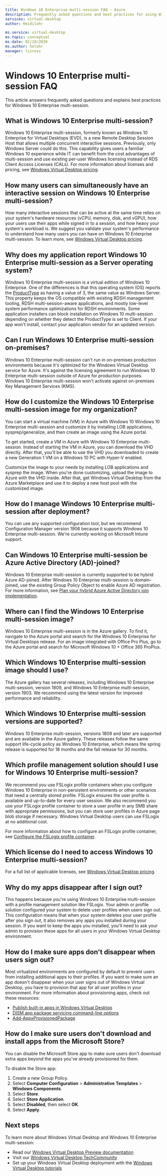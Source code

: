 ```yaml
---
title: Windows 10 Enterprise multi-session FAQ - Azure
description: Frequently asked questions and best practices for using Windows 10 Enterprise multi-session for Windows Virtual Desktop.
services: virtual-desktop
author: Heidilohr

ms.service: virtual-desktop
ms.topic: conceptual
ms.date: 02/19/2020
ms.author: helohr
manager: lizross
---
```

# Windows 10 Enterprise multi-session FAQ

This article answers frequently asked questions and explains best practices for Windows 10 Enterprise multi-session.
 
## What is Windows 10 Enterprise multi-session?

Windows 10 Enterprise multi-session, formerly known as Windows 10 Enterprise for Virtual Desktops (EVD), is a new Remote Desktop Session Host that allows multiple concurrent interactive sessions. Previously, only Windows Server could do this. This capability gives users a familiar Windows 10 experience while IT can benefit from the cost advantages of multi-session and use existing per-user Windows licensing instead of RDS Client Access Licenses (CALs). For more information about licenses and pricing, see [Windows Virtual Desktop pricing](https://azure.microsoft.com/pricing/details/virtual-desktop/). 
 
## How many users can simultaneously have an interactive session on Windows 10 Enterprise multi-session?

How many interactive sessions that can be active at the same time relies on your system's hardware resources (vCPU, memory, disk, and vGPU), how your users use their apps while signed in to a session, and how heavy your system's workload is. We suggest you validate your system's performance to understand how many users you can have on Windows 10 Enterprise multi-session. To learn more, see [Windows Virtual Desktop pricing](https://azure.microsoft.com/pricing/details/virtual-desktop/). 
 
## Why does my application report Windows 10 Enterprise multi-session as a Server operating system?

Windows 10 Enterprise multi-session is a virtual edition of Windows 10 Enterprise. One of the differences is that this operating system (OS) reports the [ProductType](/windows/win32/cimwin32prov/win32-operatingsystem) as having a value of 3, the same value as Windows Server. This property keeps the OS compatible with existing RDSH management tooling, RDSH multi-session-aware applications, and mostly low-level system performance optimizations for RDSH environments. Some application installers can block installation on Windows 10 multi-session depending on whether they detect the ProductType is set to Client. If your app won't install, contact your application vendor for an updated version. 
 
## Can I run Windows 10 Enterprise multi-session on-premises?

Windows 10 Enterprise multi-session can't run in on-premises production environments because it's optimized for the Windows Virtual Desktop service for Azure. It's against the licensing agreement to run Windows 10 Enterprise multi-session outside of Azure for production purposes. Windows 10 Enterprise multi-session won't activate against on-premises Key Management Services (KMS).
 
## How do I customize the Windows 10 Enterprise multi-session image for my organization?

You can start a virtual machine (VM) in Azure with Windows 10 Windows 10 Enterprise multi-session and customize it by installing LOB applications, sysprep/generalize, and then create an image using the Azure portal.  
 
To get started, create a VM in Azure with Windows 10 Enterprise multi-session. Instead of starting the VM in Azure, you can download the VHD directly. After that, you'll be able to use the VHD you downloaded to create a new Generation 1 VM on a Windows 10 PC with Hyper-V enabled.

Customize the image to your needs by installing LOB applications and sysprep the image. When you're done customizing, upload the image to Azure with the VHD inside. After that, get Windows Virtual Desktop from the Azure Marketplace and use it to deploy a new host pool with the customized image.
 
## How do I manage Windows 10 Enterprise multi-session after deployment?

You can use any supported configuration tool, but we recommend Configuration Manager version 1906 because it supports Windows 10 Enterprise multi-session. We're currently working on Microsoft Intune support.
 
## Can Windows 10 Enterprise multi-session be Azure Active Directory (AD)-joined?

Windows 10 Enterprise multi-session is currently supported to be hybrid Azure AD-joined. After Windows 10 Enterprise multi-session is domain-joined, use the existing Group Policy Object to enable Azure AD registration. For more information, see [Plan your hybrid Azure Active Directory join implementation](../active-directory/devices/hybrid-azuread-join-plan.md).
 
## Where can I find the Windows 10 Enterprise multi-session image?

Windows 10 Enterprise multi-session is in the Azure gallery. To find it, navigate to the Azure portal and search for the Windows 10 Enterprise for Virtual Desktops release. For an image integrated with Office Pro Plus, go to the Azure portal and search for Microsoft Windows 10 + Office 365 ProPlus.

## Which Windows 10 Enterprise multi-session image should I use?

The Azure gallery has several releases, including Windows 10 Enterprise multi-session, version 1809, and Windows 10 Enterprise multi-session, version 1903. We recommend using the latest version for improved performance and reliability.
 
## Which Windows 10 Enterprise multi-session versions are supported?

Windows 10 Enterprise multi-session, versions 1809 and later are supported and are available in the Azure gallery. These releases follow the same support life-cycle policy as Windows 10 Enterprise, which means the spring release is supported for 18 months and the fall release for 30 months.
 
## Which profile management solution should I use for Windows 10 Enterprise multi-session?

We recommend you use FSLogix profile containers when you configure Windows 10 Enterprise in non-persistent environments or other scenarios that need a centrally stored profile. FSLogix ensures the user profile is available and up-to-date for every user session. We also recommend you use your FSLogix profile container to store a user profile in any SMB share with appropriate permissions, but you can store user profiles in Azure page blob storage if necessary. Windows Virtual Desktop users can use FSLogix at no additional cost.
 
For more information about how to configure an FSLogix profile container, see [Configure the FSLogix profile container](create-host-pools-user-profile.md#configure-the-fslogix-profile-container).  

## Which license do I need to access Windows 10 Enterprise multi-session?

For a full list of applicable licenses, see [Windows Virtual Desktop pricing](https://azure.microsoft.com/pricing/details/virtual-desktop/).

## Why do my apps disappear after I sign out?

This happens because you're using Windows 10 Enterprise multi-session with a profile management solution like FSLogix. Your admin or profile solution configured your system to delete user profiles when users sign out. This configuration means that when your system deletes your user profile after you sign out, it also removes any apps you installed during your session. If you want to keep the apps you installed, you'll need to ask your admin to provision these apps for all users in your Windows Virtual Desktop environment.

## How do I make sure apps don't disappear when users sign out?

Most virtualized environments are configured by default to prevent users from installing additional apps to their profiles. If you want to make sure an app doesn't disappear when your user signs out of Windows Virtual Desktop, you have to provision that app for all user profiles in your environment. For more information about provisioning apps, check out these resources:

- [Publish built-in apps in Windows Virtual Desktop](publish-apps.md)
- [DISM app package servicing command-line options](https://docs.microsoft.com/windows-hardware/manufacture/desktop/dism-app-package--appx-or-appxbundle--servicing-command-line-options)
- [Add-AppxProvisionedPackage](https://docs.microsoft.com/powershell/module/dism/add-appxprovisionedpackage?view=win10-ps)

## How do I make sure users don't download and install apps from the Microsoft Store?

You can disable the Microsoft Store app to make sure users don't download extra apps beyond the apps you've already provisioned for them.

To disable the Store app:

1. Create a new Group Policy.
2. Select **Computer Configuration** > **Administrative Templates** > **Windows Components**.
3. Select **Store**.
4. Select **Store Application**.
5. Select **Disabled**, then select **OK**.
6. Select **Apply**.
 
## Next steps

To learn more about Windows Virtual Desktop and Windows 10 Enterprise multi-session:

- Read our [Windows Virtual Desktop Preview documentation](overview.md)
- Visit our [Windows Virtual Desktop TechCommunity](https://techcommunity.microsoft.com/t5/Windows-Virtual-Desktop/bd-p/WindowsVirtualDesktop)
- Set up your Windows Virtual Desktop deployment with the [Windows Virtual Desktop tutorials](tenant-setup-azure-active-directory.md)
